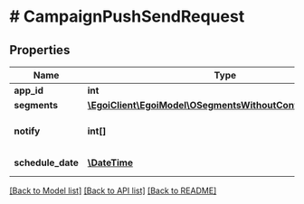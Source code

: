 # # CampaignPushSendRequest

## Properties

Name | Type | Description | Notes
------------ | ------------- | ------------- | -------------
**app_id** | **int** |  | 
**segments** | [**\EgoiClient\EgoiModel\OSegmentsWithoutContactActionSend**](OSegmentsWithoutContactActionSend.md) |  | 
**notify** | **int[]** | Array of IDs of the users to notify | [optional] 
**schedule_date** | [**\DateTime**](\DateTime.md) | The date and time | [optional] 

[[Back to Model list]](../../README.md#documentation-for-models) [[Back to API list]](../../README.md#documentation-for-api-endpoints) [[Back to README]](../../README.md)


